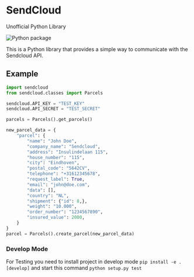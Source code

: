 # SendCloud
Unofficial Python Library

![Python package](https://github.com/stasfilin/sendcloud/workflows/Python%20package/badge.svg)

This is a Python library that provides a simple way to communicate with the Sendcloud API. 

## Example

```python
import sendcloud
from sendcloud.classes import Parcels

sendcloud.API_KEY = "TEST_KEY"
sendcloud.API_SECRET = "TEST_SECRET"

parcels = Parcels().get_parcels()

new_parcel_data = {
    "parcel": {
        "name": "John Doe",
        "company_name": "Sendcloud",
        "address": "Insulindelaan 115",
        "house_number": "115",
        "city": "Eindhoven",
        "postal_code": "5642CV",
        "telephone": "+31612345678",
        "request_label": True,
        "email": "john@doe.com",
        "data": [],
        "country": "NL",
        "shipment": {"id": 8,},
        "weight": "10.000",
        "order_number": "1234567890",
        "insured_value": 2000,
    }
}
parcel = Parcels().create_parcel(new_parcel_data)
```

### Develop Mode
For Testing you need to install project in develop mode 
`pip install -e .[develop]` and start this command `python setup.py test`